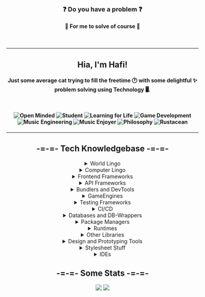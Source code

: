 <br>
<h3 align="center">❓ Do you have a problem ❓</h3>
<h4 align="center">💖 For me to solve of course 💖</h4>
<br>

---

<h2 align="center">
Hia, I'm Hafi!
</h2>

<h4 align="center">

Just some **average** cat trying to fill the freetime 🕐 with some **delightful** ✨ problem solving using Technology 🖥️.

<br>

![Open Minded](https://img.shields.io/badge/-%F0%9F%94%AD%20Open%20Minded-cyan?style=for-the-badge)
![Student](https://img.shields.io/badge/-%F0%9F%8E%93%20Student-blue?style=for-the-badge)
![Learning for Life](https://img.shields.io/badge/-%F0%9F%93%9A%20Learning%20for%20Life-darkgreen?style=for-the-badge)
![Game Development](https://img.shields.io/badge/-%F0%9F%8E%B2%20Game%20Development-blueviolet?style=for-the-badge)
![Music Engineering](https://img.shields.io/badge/-%F0%9F%8E%B9%20Music%20Engineering-purple?style=for-the-badge)
![Music Enjoyer](https://img.shields.io/badge/-%F0%9F%8E%B5%20Noise%20Enjoyer-brown?style=for-the-badge)
![Philosophy](https://img.shields.io/badge/-%F0%9F%93%9C%20Philosophy-beige?style=for-the-badge)
![Rustacean](https://img.shields.io/badge/-%F0%9F%A6%80%20Rustacean-black?style=for-the-badge)
</h4>

---

<h2 align="center">-=-=- Tech Knowledgebase -=-=-</h2>
  <details align="center">
    <summary>World Lingo</summary>

  ![](https://img.shields.io/badge/German-%E2%AD%90%E2%AD%90%E2%AD%90%E2%AD%90%E2%AD%90-black?style=flat-squared&labelColor=000)
  ![](https://img.shields.io/badge/English-%E2%AD%90%E2%AD%90%E2%AD%90%E2%AD%90%E2%AD%90-black?style=flat-squared&labelColor=000)
  </details>

  <details align="center">
    <summary>Computer Lingo</summary>
  
  ![](https://img.shields.io/badge/Rust-%E2%AD%90%E2%AD%90%E2%AD%90%E2%AD%90-black?style=flat-squared&labelColor=000)
  ![](https://img.shields.io/badge/Javascript-%E2%AD%90%E2%AD%90%E2%AD%90%E2%AD%90-black?style=flat-squared&labelColor=000)
  ![](https://img.shields.io/badge/Typescript-%E2%AD%90%E2%AD%90%E2%AD%90-black?style=flat-squared&labelColor=000)
  ![](https://img.shields.io/badge/Java-%E2%AD%90%E2%AD%90%E2%AD%90-black?style=flat-squared&labelColor=000)
  ![](https://img.shields.io/badge/Python-%E2%AD%90-black?style=flat-squared&labelColor=000)
  ![](https://img.shields.io/badge/[ASP]clingo-%E2%AD%90%E2%AD%90%E2%AD%90-black?style=flat-squared&labelColor=000)
  ![](https://img.shields.io/badge/MIPS-%E2%AD%90%E2%AD%90%E2%AD%90-black?style=flat-squared&labelColor=000)
  ![](https://img.shields.io/badge/WASM-%E2%AD%90-black?style=flat-squared&labelColor=000)
  ![](https://img.shields.io/badge/C-%E2%AD%90%E2%AD%90-black?style=flat-squared&labelColor=000)
  ![](https://img.shields.io/badge/C%2B%2B-%E2%AD%90-black?style=flat-squared&labelColor=000)
  ![](https://img.shields.io/badge/C%23-%E2%AD%90%E2%AD%90-black?style=flat-squared&labelColor=000)
  ![](https://img.shields.io/badge/LaTeX-%E2%AD%90%E2%AD%90-black?style=flat-squared&labelColor=000)
  ![](https://img.shields.io/badge/Lua-%E2%AD%90-black?style=flat-squared&labelColor=000)
  </details>

  <details align="center">
    <summary>Frontend Frameworks</summary>

  ![](https://img.shields.io/badge/Svelte-%E2%AD%90%E2%AD%90%E2%AD%90-black?style=flat-squared&labelColor=000)
  ![](https://img.shields.io/badge/SvelteKit-%E2%AD%90-black?style=flat-squared&labelColor=000)
  ![](https://img.shields.io/badge/Vue-%E2%AD%90-black?style=flat-squared&labelColor=000)
  ![](https://img.shields.io/badge/Angular-%E2%AD%90-black?style=flat-squared&labelColor=000)
  </details>

  <details align="center">
    <summary>API Frameworks</summary>

  ![](https://img.shields.io/badge/Express-%E2%AD%90%E2%AD%90%E2%AD%90%E2%AD%90-black?style=flat-squared&labelColor=000)
  ![](https://img.shields.io/badge/GraphQL-%E2%AD%90-black?style=flat-squared&labelColor=000)
  </details>

  <details align="center">
    <summary>Bundlers and DevTools</summary>

  ![](https://img.shields.io/badge/Rollup-%E2%AD%90%E2%AD%90-black?style=flat-squared&labelColor=000)
  ![](https://img.shields.io/badge/Vite-%E2%AD%90%E2%AD%90-black?style=flat-squared&labelColor=000)
  ![](https://img.shields.io/badge/Nodemon-%E2%AD%90%E2%AD%90%E2%AD%90%E2%AD%90-black?style=flat-squared&labelColor=000)
  ![](https://img.shields.io/badge/ts--node--dev-%E2%AD%90%E2%AD%90%E2%AD%90%E2%AD%90-black?style=flat-squared&labelColor=000)
  ![](https://img.shields.io/badge/ts--node-%E2%AD%90%E2%AD%90%E2%AD%90-black?style=flat-squared&labelColor=000)
  ![](https://img.shields.io/badge/Docker-%E2%AD%90-black?style=flat-squared&labelColor=000)
  ![](https://img.shields.io/badge/ESLint-%E2%AD%90-black?style=flat-squared&labelColor=000)
  ![](https://img.shields.io/badge/Prettier-%E2%AD%90%E2%AD%90-black?style=flat-squared&labelColor=000)
  ![](https://img.shields.io/badge/Vagrant-%E2%AD%90%E2%AD%90-black?style=flat-squared&labelColor=000)
  ![](https://img.shields.io/badge/VirtualBox-%E2%AD%90%E2%AD%90-black?style=flat-squared&labelColor=000)
  ![](https://img.shields.io/badge/Wireshark-%E2%AD%90%E2%AD%90-black?style=flat-squared&labelColor=000)
  ![](https://img.shields.io/badge/AutoHotkey-%E2%AD%90-black?style=flat-squared&labelColor=000)
  ![](https://img.shields.io/badge/Postman-%E2%AD%90%E2%AD%90%E2%AD%90-black?style=flat-squared&labelColor=000)
  </details>

  <details align="center">
    <summary>GameEngines</summary>
  
  ![](https://img.shields.io/badge/Bevy-%E2%AD%90%E2%AD%90%E2%AD%90-black?style=flat-squared&labelColor=000)
  ![](https://img.shields.io/badge/Unity-%E2%AD%90%E2%AD%90%E2%AD%90-black?style=flat-squared&labelColor=000)
  ![](https://img.shields.io/badge/Godot-%E2%AD%90-black?style=flat-squared&labelColor=000)
  </details>

  <details align="center">
    <summary>Testing Frameworks</summary>

  ![](https://img.shields.io/badge/Vitest-%E2%AD%90%E2%AD%90-black?style=flat-squared&labelColor=000)
  ![](https://img.shields.io/badge/Jest-%E2%AD%90-black?style=flat-squared&labelColor=000)
  ![](https://img.shields.io/badge/Cypress-%E2%AD%90-black?style=flat-squared&labelColor=000)
  </details>

  <details align="center">
    <summary>CI/CD</summary>

  ![](https://img.shields.io/badge/TravisCI&-%E2%AD%90-black?style=flat-squared&labelColor=000)
  ![](https://img.shields.io/badge/SonarCloud-%E2%AD%90%E2%AD%90%E2%AD%90-black?style=flat-squared&labelColor=000)
  ![](https://img.shields.io/badge/GithubActions-%E2%AD%90%E2%AD%90%E2%AD%90-black?style=flat-squared&labelColor=000)
  </details>

  <details align="center">
    <summary>Databases and DB-Wrappers</summary>

  ![](https://img.shields.io/badge/PostgreSQL-%E2%AD%90%E2%AD%90%E2%AD%90%E2%AD%90-black?style=flat-squared&labelColor=000)
  ![](https://img.shields.io/badge/MySQL-%E2%AD%90%E2%AD%90-black?style=flat-squared&labelColor=000)
  ![](https://img.shields.io/badge/MongoDB-%E2%AD%90%E2%AD%90%E2%AD%90-black?style=flat-squared&labelColor=000)
  ![](https://img.shields.io/badge/Mongoose-%E2%AD%90%E2%AD%90%E2%AD%90-black?style=flat-squared&labelColor=000)
  ![](https://img.shields.io/badge/CouchDB-%E2%AD%90-black?style=flat-squared&labelColor=000)
  ![](https://img.shields.io/badge/Redis-%E2%AD%90%E2%AD%90-black?style=flat-squared&labelColor=000)
  ![](https://img.shields.io/badge/Prisma-%E2%AD%90-black?style=flat-squared&labelColor=000)
  </details>

  <details align="center">
    <summary>Package Managers</summary>

  ![](https://img.shields.io/badge/cargo-%E2%AD%90%E2%AD%90%E2%AD%90%E2%AD%90-black?style=flat-squared&labelColor=000)
  ![](https://img.shields.io/badge/pnpm-%E2%AD%90%E2%AD%90%E2%AD%90-black?style=flat-squared&labelColor=000)
  ![](https://img.shields.io/badge/npm-%E2%AD%90%E2%AD%90%E2%AD%90%E2%AD%90-black?style=flat-squared&labelColor=000)
  ![](https://img.shields.io/badge/yarn-%E2%AD%90-black?style=flat-squared&labelColor=000)
  </details>

  <details align="center">
    <summary>Runtimes</summary>

  ![](https://img.shields.io/badge/Node.js-%E2%AD%90%E2%AD%90%E2%AD%90%E2%AD%90-black?style=flat-squared&labelColor=000)
  </details>

  <details align="center">
    <summary>Other Libraries</summary>

  ![](https://img.shields.io/badge/a-frame-%E2%AD%90%E2%AD%90%E2%AD%90-black?style=flat-squared&labelColor=000)
  ![](https://img.shields.io/badge/three.js-%E2%AD%90%E2%AD%90%E2%AD%90-black?style=flat-squared&labelColor=000)
  ![](https://img.shields.io/badge/JsonWebTokens-%E2%AD%90%E2%AD%90%E2%AD%90-black?style=flat-squared&labelColor=000)
  ![](https://img.shields.io/badge/Electron-%E2%AD%90-black?style=flat-squared&labelColor=000)
  ![](https://img.shields.io/badge/tauri-%E2%AD%90%E2%AD%90%E2%AD%90-black?style=flat-squared&labelColor=000)
  ![](https://img.shields.io/badge/zod-%E2%AD%90%E2%AD%90-black?style=flat-squared&labelColor=000)
  </details>

  <details align="center">
    <summary>Design and Prototyping Tools</summary>

  ![](https://img.shields.io/badge/HTML5-%E2%AD%90%E2%AD%90%E2%AD%90%E2%AD%90-black?style=flat-squared&labelColor=000)
  ![](https://img.shields.io/badge/Figma-%E2%AD%90%E2%AD%90%E2%AD%90%E2%AD%90-black?style=flat-squared&labelColor=000)
  ![](https://img.shields.io/badge/Markdown-%E2%AD%90%E2%AD%90%E2%AD%90%E2%AD%90-black?style=flat-squared&labelColor=000)
  ![](https://img.shields.io/badge/Krita-%E2%AD%90%E2%AD%90-black?style=flat-squared&labelColor=000)
  ![](https://img.shields.io/badge/paint.NET-%E2%AD%90%E2%AD%90%E2%AD%90-black?style=flat-squared&labelColor=000)
  ![](https://img.shields.io/badge/FL--Studio-%E2%AD%90%E2%AD%90%E2%AD%90%E2%AD%90-black?style=flat-squared&labelColor=000)
  ![](https://img.shields.io/badge/Audacity-%E2%AD%90%E2%AD%90-black?style=flat-squared&labelColor=000)
  ![](https://img.shields.io/badge/Blender-%E2%AD%90%E2%AD%90%E2%AD%90-black?style=flat-squared&labelColor=000)
  ![](https://img.shields.io/badge/Aseprite-%E2%AD%90-black?style=flat-squared&labelColor=000)
  ![](https://img.shields.io/badge/MagicaVoxel-%E2%AD%90-black?style=flat-squared&labelColor=000)
  </details>

  <details align="center">
    <summary>Stylesheet Stuff</summary>

  ![](https://img.shields.io/badge/CSS3-%E2%AD%90%E2%AD%90%E2%AD%90-black?style=flat-squared&labelColor=000)
  ![](https://img.shields.io/badge/tailwind-%E2%AD%90%E2%AD%90%E2%AD%90%E2%AD%90-black?style=flat-squared&labelColor=000)
  ![](https://img.shields.io/badge/less-%E2%AD%90-black?style=flat-squared&labelColor=000)
  ![](https://img.shields.io/badge/scss-%E2%AD%90-black?style=flat-squared&labelColor=000)
  ![](https://img.shields.io/badge/sass-%E2%AD%90-black?style=flat-squared&labelColor=000)
  </details>

  <details align="center">
    <summary>IDEs</summary>

  ![](https://img.shields.io/badge/VSCode-%E2%AD%90%E2%AD%90%E2%AD%90%E2%AD%90-black?style=flat-squared&labelColor=000)
  ![](https://img.shields.io/badge/Rider-%E2%AD%90%E2%AD%90-black?style=flat-squared&labelColor=000)
  ![](https://img.shields.io/badge/IntelliJ-%E2%AD%90%E2%AD%90%E2%AD%90%E2%AD%90-black?style=flat-squared&labelColor=000)
  ![](https://img.shields.io/badge/CLion-%E2%AD%90-black?style=flat-squared&labelColor=000)
  ![](https://img.shields.io/badge/AndroidStudio-%E2%AD%90%E2%AD%90%E2%AD%90-black?style=flat-squared&labelColor=000)
  ![](https://img.shields.io/badge/Arduino-%E2%AD%90%E2%AD%90-black?style=flat-squared&labelColor=000)
  </details>

<h2 align="center">-=-=- Some Stats -=-=-</h2>

<p align="center">
  <img src="https://github-readme-stats.vercel.app/api?username=f2hafner&theme=highcontrast&show_icons=true">
  <img src="https://github-readme-stats.vercel.app/api/top-langs/?username=f2hafner&layout=compact&theme=highcontrast">
</p>
